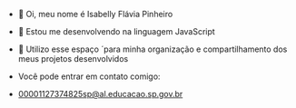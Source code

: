 - 👋 Oi, meu nome é Isabelly Flávia Pinheiro
- 👀 Estou me desenvolvendo na linguagem JavaScript
- 🌱 Utilizo esse espaço ´para minha organização e compartilhamento dos meus projetos desenvolvidos

- Você pode entrar em contato comigo:
- 00001127374825sp@al.educacao.sp.gov.br
